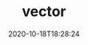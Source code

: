 ---
date: '2020-10-18T18:28:24'
draft: false
metadata:
  description: High-performance, vendor-neutral observability pipelines.
  homepage: https://vector.dev
  name: vector
  owner:
    github_url: https://github.com/timberio
    login: timberio
    name: Timber
    url: https://timber.io
  url: https://github.com/timberio/vector
tags: []
title: vector
type: tool
---